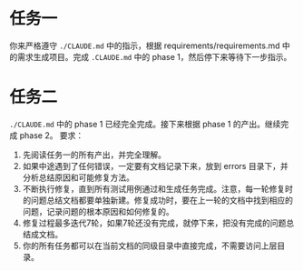 # 任务一

你来严格遵守 `./CLAUDE.md` 中的指示，根据 requirements/requirements.md 中的需求生成项目。完成 `.CLAUDE.md` 中的 phase 1，然后停下来等待下一步指示。

# 任务二
`./CLAUDE.md` 中的 phase 1 已经完全完成。接下来根据 phase 1 的产出。继续完成 phase 2。
要求：
1. 先阅读任务一的所有产出，并完全理解。
2. 如果中途遇到了任何错误，一定要有文档记录下来，放到 errors 目录下，并分析总结原因和可能修复方法。
3. 不断执行修复，直到所有测试用例通过和生成任务完成。注意，每一轮修复时的问题总结文档都要单独新建。修复成功时，要在上一轮的文档中找到相应的问题，记录问题的根本原因和如何修复的。
4. 修复过程最多迭代7轮，如果7轮还没有完成，就停下来，把没有完成的问题总结成文档。
5. 你的所有任务都可以在当前文档的同级目录中直接完成，不需要访问上层目录。
